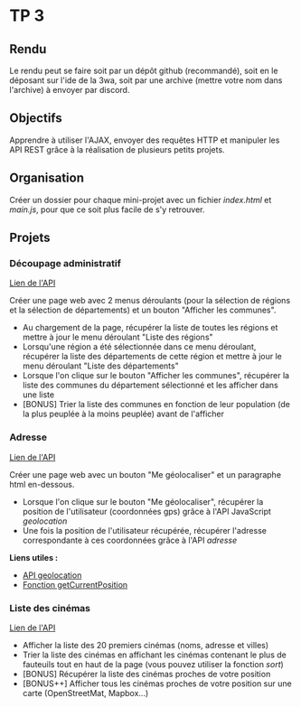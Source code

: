 # TP 3

## Rendu

Le rendu peut se faire soit par un dépôt github (recommandé), soit en le déposant sur l'ide de la 3wa, soit par une archive (mettre votre nom dans l'archive) à envoyer par discord.

## Objectifs

Apprendre à utiliser l'AJAX, envoyer des requêtes HTTP et manipuler les API REST grâce à la réalisation de plusieurs petits projets.

## Organisation

Créer un dossier pour chaque mini-projet avec un fichier *index.html* et *main.js*, pour que ce soit plus facile de s'y retrouver.

## Projets

### Découpage administratif

[Lien de l'API](https://geo.api.gouv.fr/decoupage-administratif)

Créer une page web avec 2 menus déroulants (pour la sélection de régions et la sélection de départements) et un bouton "Afficher les communes".

* Au chargement de la page, récupérer la liste de toutes les régions et mettre à jour le menu déroulant "Liste des régions"
* Lorsqu'une région a été sélectionnée dans ce menu déroulant, récupérer la liste des départements de cette région et mettre à jour le menu déroulant "Liste des départements"
* Lorsque l'on clique sur le bouton "Afficher les communes", récupérer la liste des communes du département sélectionné et les afficher dans une liste
* [BONUS] Trier la liste des communes en fonction de leur population (de la plus peuplée à la moins peuplée) avant de l'afficher

### Adresse

[Lien de l'API](https://adresse.data.gouv.fr/api-doc/adresse)

Créer une page web avec un bouton "Me géolocaliser" et un paragraphe html en-dessous.

* Lorsque l'on clique sur le bouton "Me géolocaliser", récupérer la position de l'utilisateur (coordonnées gps) grâce à l'API JavaScript *geolocation*
* Une fois la position de l'utilisateur récupérée, récupérer l'adresse correspondante à ces coordonnées grâce à l'API *adresse*

**Liens utiles :**
* [API geolocation](https://developer.mozilla.org/fr/docs/Web/API/Geolocation_API)
* [Fonction getCurrentPosition](https://developer.mozilla.org/en-US/docs/Web/API/Geolocation/getCurrentPosition)

### Liste des cinémas

[Lien de l'API](https://data.culture.gouv.fr/explore/dataset/etablissements-cinematographiques/api/)

* Afficher la liste des 20 premiers cinémas (noms, adresse et villes)
* Trier la liste des cinémas en affichant les cinémas contenant le plus de fauteuils tout en haut de la page (vous pouvez utiliser la fonction *sort*)
* [BONUS] Récupérer la liste des cinémas proches de votre position
* [BONUS++] Afficher tous les cinémas proches de votre position sur une carte (OpenStreetMat, Mapbox...)